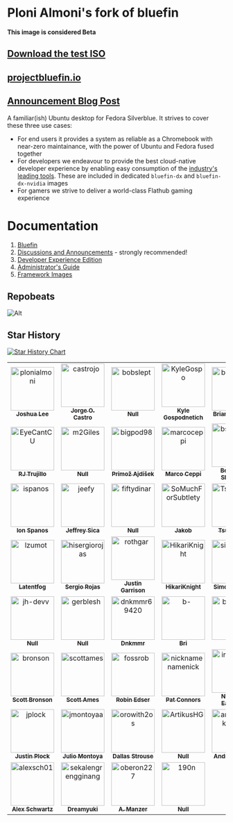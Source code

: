 # Ploni Almoni's fork of bluefin

**This image is considered Beta** 

## [Download the test ISO](https://github.com/ublue-os/bluefin/releases/)
## [projectbluefin.io](https://projectbluefin.io)
## [Announcement Blog Post](https://www.ypsidanger.com/announcing-project-bluefin/)

A familiar(ish) Ubuntu desktop for Fedora Silverblue. It strives to cover these three use cases:
- For end users it provides a system as reliable as a Chromebook with near-zero maintainance, with the power of Ubuntu and Fedora fused together
- For developers we endeavour to provide the best cloud-native developer experience by enabling easy consumption of the [industry's leading tools](https://landscape.cncf.io/card-mode?sort=stars). These are included in dedicated `bluefin-dx` and `bluefin-dx-nvidia` images
- For gamers we strive to deliver a world-class Flathub gaming experience

# Documentation

1. [Bluefin](https://universal-blue.discourse.group/t/introduction-to-bluefin/41)
2. [Discussions and Announcements](https://universal-blue.discourse.group/c/bluefin/6) - strongly recommended!
3. [Developer Experience Edition](https://universal-blue.discourse.group/t/bluefin-dx-the-bluefin-developer-experience/39)
4. [Administrator's Guide](https://universal-blue.discourse.group/t/bluefin-administrators-guide/40)
5. [Framework Images](https://universal-blue.org/images/framework/)

## Repobeats

![Alt](https://repobeats.axiom.co/api/embed/40b85b252bf6ea25eb90539d1adcea013ccae69a.svg "Repobeats analytics image")

## Star History

<a href="https://star-history.com/#ublue-os/bluefin&Date">
  <picture>
    <source media="(prefers-color-scheme: dark)" srcset="https://api.star-history.com/svg?repos=ublue-os/bluefin&type=Date&theme=dark" />
    <source media="(prefers-color-scheme: light)" srcset="https://api.star-history.com/svg?repos=ublue-os/bluefin&type=Date" />
    <img alt="Star History Chart" src="https://api.star-history.com/svg?repos=ublue-os/bluefin&type=Date" />
  </picture>
</a>

<!-- readme: collaborators,contributors -start -->
<table>
<tr>
    <td align="center">
        <a href="https://github.com/plonialmoni">
            <img src="https://avatars.githubusercontent.com/u/8719607?v=4" width="100;" alt="plonialmoni"/>
            <br />
            <sub><b>Joshua Lee</b></sub>
        </a>
    </td>
    <td align="center">
        <a href="https://github.com/castrojo">
            <img src="https://avatars.githubusercontent.com/u/1264109?v=4" width="100;" alt="castrojo"/>
            <br />
            <sub><b>Jorge O. Castro</b></sub>
        </a>
    </td>
    <td align="center">
        <a href="https://github.com/bobslept">
            <img src="https://avatars.githubusercontent.com/u/38557801?v=4" width="100;" alt="bobslept"/>
            <br />
            <sub><b>Null</b></sub>
        </a>
    </td>
    <td align="center">
        <a href="https://github.com/KyleGospo">
            <img src="https://avatars.githubusercontent.com/u/10704358?v=4" width="100;" alt="KyleGospo"/>
            <br />
            <sub><b>Kyle Gospodnetich</b></sub>
        </a>
    </td>
    <td align="center">
        <a href="https://github.com/bketelsen">
            <img src="https://avatars.githubusercontent.com/u/37492?v=4" width="100;" alt="bketelsen"/>
            <br />
            <sub><b>Brian Ketelsen</b></sub>
        </a>
    </td>
    <td align="center">
        <a href="https://github.com/p5">
            <img src="https://avatars.githubusercontent.com/u/46304672?v=4" width="100;" alt="p5"/>
            <br />
            <sub><b>Robert Sturla</b></sub>
        </a>
    </td></tr>
<tr>
    <td align="center">
        <a href="https://github.com/EyeCantCU">
            <img src="https://avatars.githubusercontent.com/u/18015150?v=4" width="100;" alt="EyeCantCU"/>
            <br />
            <sub><b>RJ Trujillo</b></sub>
        </a>
    </td>
    <td align="center">
        <a href="https://github.com/m2Giles">
            <img src="https://avatars.githubusercontent.com/u/69128853?v=4" width="100;" alt="m2Giles"/>
            <br />
            <sub><b>Null</b></sub>
        </a>
    </td>
    <td align="center">
        <a href="https://github.com/bigpod98">
            <img src="https://avatars.githubusercontent.com/u/6921913?v=4" width="100;" alt="bigpod98"/>
            <br />
            <sub><b>Primož Ajdišek</b></sub>
        </a>
    </td>
    <td align="center">
        <a href="https://github.com/marcoceppi">
            <img src="https://avatars.githubusercontent.com/u/70613?v=4" width="100;" alt="marcoceppi"/>
            <br />
            <sub><b>Marco Ceppi</b></sub>
        </a>
    </td>
    <td align="center">
        <a href="https://github.com/bsherman">
            <img src="https://avatars.githubusercontent.com/u/60557?v=4" width="100;" alt="bsherman"/>
            <br />
            <sub><b>Benjamin Sherman</b></sub>
        </a>
    </td>
    <td align="center">
        <a href="https://github.com/hirnidrin">
            <img src="https://avatars.githubusercontent.com/u/9514486?v=4" width="100;" alt="hirnidrin"/>
            <br />
            <sub><b>Null</b></sub>
        </a>
    </td></tr>
<tr>
    <td align="center">
        <a href="https://github.com/ispanos">
            <img src="https://avatars.githubusercontent.com/u/42875202?v=4" width="100;" alt="ispanos"/>
            <br />
            <sub><b>Ion Spanos</b></sub>
        </a>
    </td>
    <td align="center">
        <a href="https://github.com/jeefy">
            <img src="https://avatars.githubusercontent.com/u/1394552?v=4" width="100;" alt="jeefy"/>
            <br />
            <sub><b>Jeffrey Sica</b></sub>
        </a>
    </td>
    <td align="center">
        <a href="https://github.com/fiftydinar">
            <img src="https://avatars.githubusercontent.com/u/65243233?v=4" width="100;" alt="fiftydinar"/>
            <br />
            <sub><b>Null</b></sub>
        </a>
    </td>
    <td align="center">
        <a href="https://github.com/SoMuchForSubtlety">
            <img src="https://avatars.githubusercontent.com/u/15961647?v=4" width="100;" alt="SoMuchForSubtlety"/>
            <br />
            <sub><b>Jakob</b></sub>
        </a>
    </td>
    <td align="center">
        <a href="https://github.com/Tsubajashi">
            <img src="https://avatars.githubusercontent.com/u/21346945?v=4" width="100;" alt="Tsubajashi"/>
            <br />
            <sub><b>Tsubajashi</b></sub>
        </a>
    </td>
    <td align="center">
        <a href="https://github.com/xalt7x">
            <img src="https://avatars.githubusercontent.com/u/44649402?v=4" width="100;" alt="xalt7x"/>
            <br />
            <sub><b>Yevhen Popok</b></sub>
        </a>
    </td></tr>
<tr>
    <td align="center">
        <a href="https://github.com/lzumot">
            <img src="https://avatars.githubusercontent.com/u/121748759?v=4" width="100;" alt="lzumot"/>
            <br />
            <sub><b>Latentfog</b></sub>
        </a>
    </td>
    <td align="center">
        <a href="https://github.com/hisergiorojas">
            <img src="https://avatars.githubusercontent.com/u/48057303?v=4" width="100;" alt="hisergiorojas"/>
            <br />
            <sub><b>Sergio Rojas</b></sub>
        </a>
    </td>
    <td align="center">
        <a href="https://github.com/rothgar">
            <img src="https://avatars.githubusercontent.com/u/371796?v=4" width="100;" alt="rothgar"/>
            <br />
            <sub><b>Justin Garrison</b></sub>
        </a>
    </td>
    <td align="center">
        <a href="https://github.com/HikariKnight">
            <img src="https://avatars.githubusercontent.com/u/2557889?v=4" width="100;" alt="HikariKnight"/>
            <br />
            <sub><b>HikariKnight</b></sub>
        </a>
    </td>
    <td align="center">
        <a href="https://github.com/simon511000">
            <img src="https://avatars.githubusercontent.com/u/31013205?v=4" width="100;" alt="simon511000"/>
            <br />
            <sub><b>Simon511000</b></sub>
        </a>
    </td>
    <td align="center">
        <a href="https://github.com/rohanssrao">
            <img src="https://avatars.githubusercontent.com/u/17805516?v=4" width="100;" alt="rohanssrao"/>
            <br />
            <sub><b>Null</b></sub>
        </a>
    </td></tr>
<tr>
    <td align="center">
        <a href="https://github.com/jh-devv">
            <img src="https://avatars.githubusercontent.com/u/122896463?v=4" width="100;" alt="jh-devv"/>
            <br />
            <sub><b>Null</b></sub>
        </a>
    </td>
    <td align="center">
        <a href="https://github.com/gerblesh">
            <img src="https://avatars.githubusercontent.com/u/101901964?v=4" width="100;" alt="gerblesh"/>
            <br />
            <sub><b>Null</b></sub>
        </a>
    </td>
    <td align="center">
        <a href="https://github.com/dnkmmr69420">
            <img src="https://avatars.githubusercontent.com/u/104856296?v=4" width="100;" alt="dnkmmr69420"/>
            <br />
            <sub><b>Dnkmmr</b></sub>
        </a>
    </td>
    <td align="center">
        <a href="https://github.com/b-">
            <img src="https://avatars.githubusercontent.com/u/284789?v=4" width="100;" alt="b-"/>
            <br />
            <sub><b>Bri</b></sub>
        </a>
    </td>
    <td align="center">
        <a href="https://github.com/bpbeatty">
            <img src="https://avatars.githubusercontent.com/u/75324077?v=4" width="100;" alt="bpbeatty"/>
            <br />
            <sub><b>Null</b></sub>
        </a>
    </td>
    <td align="center">
        <a href="https://github.com/worldofgeese">
            <img src="https://avatars.githubusercontent.com/u/59834693?v=4" width="100;" alt="worldofgeese"/>
            <br />
            <sub><b>Tao</b></sub>
        </a>
    </td></tr>
<tr>
    <td align="center">
        <a href="https://github.com/bronson">
            <img src="https://avatars.githubusercontent.com/u/1776?v=4" width="100;" alt="bronson"/>
            <br />
            <sub><b>Scott Bronson</b></sub>
        </a>
    </td>
    <td align="center">
        <a href="https://github.com/scottames">
            <img src="https://avatars.githubusercontent.com/u/8071752?v=4" width="100;" alt="scottames"/>
            <br />
            <sub><b>Scott Ames</b></sub>
        </a>
    </td>
    <td align="center">
        <a href="https://github.com/fossrob">
            <img src="https://avatars.githubusercontent.com/u/75099866?v=4" width="100;" alt="fossrob"/>
            <br />
            <sub><b>Robin Edser</b></sub>
        </a>
    </td>
    <td align="center">
        <a href="https://github.com/nicknamenamenick">
            <img src="https://avatars.githubusercontent.com/u/121328689?v=4" width="100;" alt="nicknamenamenick"/>
            <br />
            <sub><b>Pat Connors</b></sub>
        </a>
    </td>
    <td align="center">
        <a href="https://github.com/ironman820">
            <img src="https://avatars.githubusercontent.com/u/29488820?v=4" width="100;" alt="ironman820"/>
            <br />
            <sub><b>Nicholas Eastman</b></sub>
        </a>
    </td>
    <td align="center">
        <a href="https://github.com/storyaddict">
            <img src="https://avatars.githubusercontent.com/u/55410594?v=4" width="100;" alt="storyaddict"/>
            <br />
            <sub><b>Nathaniel Warburton</b></sub>
        </a>
    </td></tr>
<tr>
    <td align="center">
        <a href="https://github.com/jplock">
            <img src="https://avatars.githubusercontent.com/u/49093?v=4" width="100;" alt="jplock"/>
            <br />
            <sub><b>Justin Plock</b></sub>
        </a>
    </td>
    <td align="center">
        <a href="https://github.com/jmontoyaa">
            <img src="https://avatars.githubusercontent.com/u/158935?v=4" width="100;" alt="jmontoyaa"/>
            <br />
            <sub><b>Julio Montoya</b></sub>
        </a>
    </td>
    <td align="center">
        <a href="https://github.com/orowith2os">
            <img src="https://avatars.githubusercontent.com/u/93224879?v=4" width="100;" alt="orowith2os"/>
            <br />
            <sub><b>Dallas Strouse</b></sub>
        </a>
    </td>
    <td align="center">
        <a href="https://github.com/ArtikusHG">
            <img src="https://avatars.githubusercontent.com/u/24320212?v=4" width="100;" alt="ArtikusHG"/>
            <br />
            <sub><b>Null</b></sub>
        </a>
    </td>
    <td align="center">
        <a href="https://github.com/andrewbaker-uk">
            <img src="https://avatars.githubusercontent.com/u/10560135?v=4" width="100;" alt="andrewbaker-uk"/>
            <br />
            <sub><b>Andrew Baker</b></sub>
        </a>
    </td>
    <td align="center">
        <a href="https://github.com/AndrejSh3">
            <img src="https://avatars.githubusercontent.com/u/61660699?v=4" width="100;" alt="AndrejSh3"/>
            <br />
            <sub><b>Andrej</b></sub>
        </a>
    </td></tr>
<tr>
    <td align="center">
        <a href="https://github.com/alexsch01">
            <img src="https://avatars.githubusercontent.com/u/5721147?v=4" width="100;" alt="alexsch01"/>
            <br />
            <sub><b>Alex Schwartz</b></sub>
        </a>
    </td>
    <td align="center">
        <a href="https://github.com/sekalengrengginang">
            <img src="https://avatars.githubusercontent.com/u/49896401?v=4" width="100;" alt="sekalengrengginang"/>
            <br />
            <sub><b>Dreamyuki</b></sub>
        </a>
    </td>
    <td align="center">
        <a href="https://github.com/oberon227">
            <img src="https://avatars.githubusercontent.com/u/33374297?v=4" width="100;" alt="oberon227"/>
            <br />
            <sub><b>A. Manzer</b></sub>
        </a>
    </td>
    <td align="center">
        <a href="https://github.com/190n">
            <img src="https://avatars.githubusercontent.com/u/7763597?v=4" width="100;" alt="190n"/>
            <br />
            <sub><b>Null</b></sub>
        </a>
    </td></tr>
</table>
<!-- readme: collaborators,contributors -end -->
